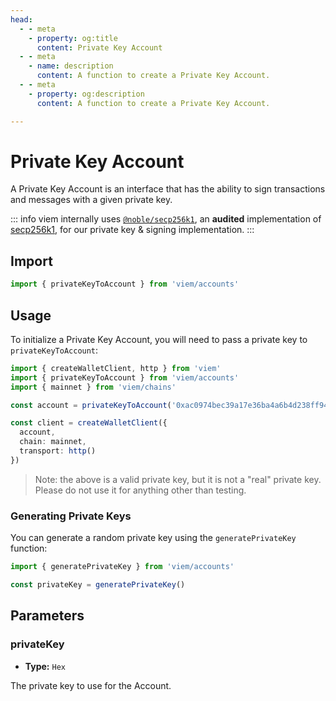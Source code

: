 ```yaml
---
head:
  - - meta
    - property: og:title
      content: Private Key Account
  - - meta
    - name: description
      content: A function to create a Private Key Account.
  - - meta
    - property: og:description
      content: A function to create a Private Key Account.

---
```


# Private Key Account

A Private Key Account is an interface that has the ability to sign transactions and messages with a given private key.

::: info
viem internally uses [`@noble/secp256k1`](https://github.com/paulmillr/noble-secp256k1), an **audited** implementation of [secp256k1](https://www.secg.org/sec2-v2.pdf), for our private key & signing implementation.
:::

## Import

```ts
import { privateKeyToAccount } from 'viem/accounts'
```

## Usage

To initialize a Private Key Account, you will need to pass a private key to `privateKeyToAccount`:

```ts
import { createWalletClient, http } from 'viem'
import { privateKeyToAccount } from 'viem/accounts'
import { mainnet } from 'viem/chains'

const account = privateKeyToAccount('0xac0974bec39a17e36ba4a6b4d238ff944bacb478cbed5efcae784d7bf4f2ff80') // [!code focus]

const client = createWalletClient({
  account,
  chain: mainnet,
  transport: http()
})
```

> Note: the above is a valid private key, but it is not a "real" private key. Please do not use it for anything other than testing.

### Generating Private Keys

You can generate a random private key using the `generatePrivateKey` function:

```ts
import { generatePrivateKey } from 'viem/accounts'

const privateKey = generatePrivateKey()
```

## Parameters

### privateKey

- **Type:** `Hex`

The private key to use for the Account.
